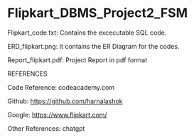 # Flipkart_DBMS_Project2_FSM
Flipkart_code.txt: Contains the excecutable SQL code.

ERD_flipkart.png: It contains the ER Diagram for the codes.

Report_flipkart.pdf: Project Report in pdf format

REFERENCES

Code Reference: codeacademy.com

Github: https://github.com/harnalashok

Google: https://www.flipkart.com/

Other References: chatgpt
